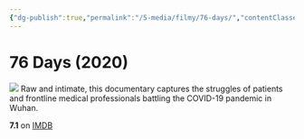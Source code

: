 ```yaml
---
{"dg-publish":true,"permalink":"/5-media/filmy/76-days/","contentClasses":"movie","tags":["to-watch","фильм","#Documentary","#Drama"],"created":"2024-01-20T05:36:45.378+07:00","updated":"2024-01-20T05:55:02.296+07:00"}
---
```


# 76 Days (2020)
![](https://m.media-amazon.com/images/M/MV5BYWJmMGMyNWUtYThiYi00ZjNjLWEzZjAtYjJhNmU2ZTUwNzc4XkEyXkFqcGdeQXVyMTAyMjQ3NzQ1._V1_SX300.jpg)
Raw and intimate, this documentary captures the struggles of patients and frontline medical professionals battling the COVID-19 pandemic in Wuhan.

**7.1** on [IMDB](https://www.imdb.com/title/tt12801326)
